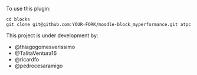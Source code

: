 To use this plugin:

    cd blocks
    git clone git@github.com:YOUR-FORK/moodle-block_myperformance.git atpc

This project is under development by:

- @thiagogomesverissimo
- @TalitaVentura16
- @ricardfo
- @pedrocesaramigo
